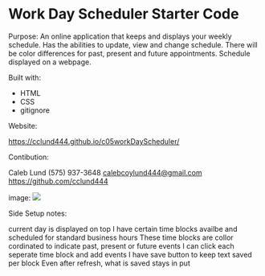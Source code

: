 # Work Day Scheduler Starter Code

Purpose:
An online application that keeps and displays your weekly schedule. Has the abilities to update, view and change schedule. There will be color differences for past, present and future appointments. Schedule displayed on a webpage.


Built with:
* HTML
* CSS
* gitignore

Website:

https://cclund444.github.io/c05workDayScheduler/

Contibution:

Caleb Lund
(575) 937-3648
calebcoylund444@gmail.com
https://github.com/cclund444

image:
<img src="C:\Users\caleb\OneDrive\desktop\projects\challenges\c05workDayScheduler\exampleShot.png" />

Side Setup notes:

current day is displayed on top
I have certain time blocks availbe and scheduled for standard business hours
These time blocks are collor cordinated to indicate past, present or future events
I can click each seperate time block and add events
I have save button to keep text saved per block 
Even after refresh, what is saved stays in put